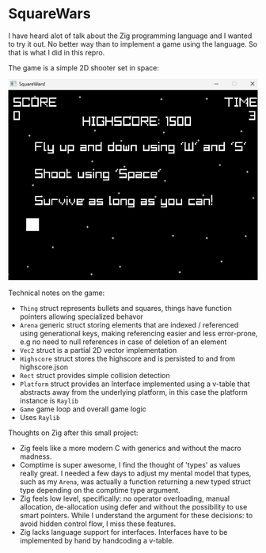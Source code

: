 # SquareWars

I have heard alot of talk about the Zig programming language and I wanted to try it out.
No better way than to implement a game using the language.
So that is what I did in this repro.

The game is a simple 2D shooter set in space:

![](screenshot.png)

Technical notes on the game:
* `Thing` struct represents bullets and squares, things have function pointers allowing specialized behavor
* `Arena` generic struct storing elements that are indexed / referenced using generational keys, making referencing easier and less error-prone, e.g no need to null references in case of deletion of an element
* `Vec2` struct is a partial 2D vector implementation
* `Highscore` struct stores the highscore and is persisted to and from highscore.json
* `Rect` struct provides simple collision detection
* `Platform` struct provides an Interface implemented using a v-table that abstracts away from the underlying platform, in this case the platform instance is `Raylib`
* `Game` game loop and overall game logic
* Uses `Raylib`

Thoughts on Zig after this small project:
* Zig feels like a more modern C with generics and without the macro madness. 
* Comptime is super awesome, I find the thought of 'types' as values really great. I needed a few days to adjust my mental model that types, such as my `Arena`, was actually a function returning a new typed struct type depending on the comptime type argument.  
* Zig feels low level, specifically: no operator overloading, manual allocation, de-allocation using defer and without the possibility to use smart pointers. While I understand the argument for these decisions: to avoid hidden control flow, I miss these features.
* Zig lacks language support for interfaces. Interfaces have to be implemented by hand by handcoding a v-table.  


